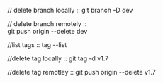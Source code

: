 // delete branch locally ::
git branch -D dev

// delete branch remotely ::  
git push origin --delete dev

//list tags :: tag --list 

//delete tag locally ::  git tag -d v1.7

//delete tag remotley :: git push origin --delete v1.7

